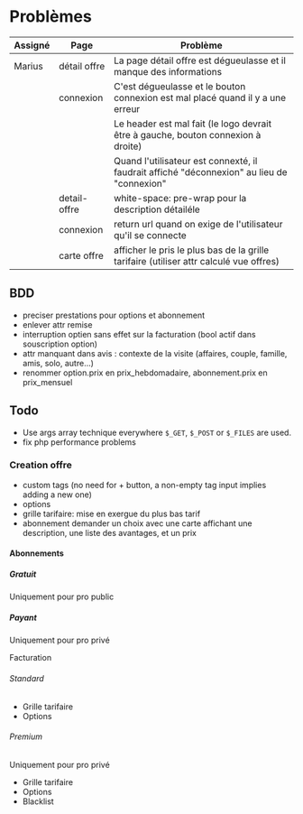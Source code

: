 # Problèmes

Assigné|Page|Problème
-|-|-
Marius|détail offre|La page détail offre est dégueulasse et il manque des informations
||connexion|C'est dégueulasse et le bouton connexion est mal placé quand il y a une erreur
|||Le header est mal fait (le logo devrait être à gauche, bouton connexion à droite)
|||Quand l'utilisateur est connexté, il faudrait affiché "déconnexion" au lieu de "connexion"
||detail-offre|white-space: pre-wrap pour la description détailéle
||connexion|return url quand on exige de l'utilisateur qu'il se connecte
||carte offre|afficher le pris le plus bas de la grille tarifaire (utiliser attr calculé vue offres)

## BDD

- preciser prestations pour options et abonnement
- enlever attr remise
- interruption optien sans effet sur la facturation (bool actif dans souscription option)
- attr manquant dans avis : contexte de la visite (affaires, couple, famille, amis, solo, autre...)
- renommer option.prix en prix_hebdomadaire, abonnement.prix en prix_mensuel
  
## Todo

- Use args array technique everywhere `$_GET`, `$_POST` or `$_FILES` are used.
- fix php performance problems

### Creation offre

- custom tags (no need for + button, a non-empty tag input implies adding a new one)
- options
- grille tarifaire: mise en exergue du plus bas tarif
- abonnement demander un choix avec une carte affichant une description, une liste des avantages, et un prix

#### Abonnements

##### Gratuit

Uniquement pour pro public

##### Payant

Uniquement pour pro privé

Facturation

###### Standard

- Grille tarifaire
- Options

###### Premium

Uniquement pour pro privé

- Grille tarifaire
- Options
- Blacklist
